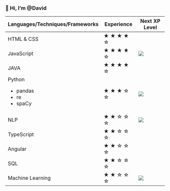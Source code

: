 ### 👋 Hi, I’m @David
  
| Languages/Techniques/Frameworks | Experience | Next XP Level |
| ----------- | ----------- | ----------- |
| HTML & CSS  | &starf; &starf; &starf; &starf; &star; | <br><br> 
| JavaScript  | &starf; &starf; &starf; &starf; &star; | ![](https://geps.dev/progress/40) | <br><br>
| JAVA        | &starf; &starf; &starf; &starf; &star; | <br><br> 
| Python <ul><li>pandas</li><li>re</li><li>spaCy</li></ul> | &starf; &starf; &starf; &star; &star; | ![](https://geps.dev/progress/50) | <br><br>
| NLP         | &starf; &starf; &star; &star; &star; | ![](https://geps.dev/progress/80) | <br><br> 
| TypeScript  | &starf; &starf; &star; &star; &star; | | <br><br>
| Angular     | &starf; &starf; &star; &star; &star; | | <br><br> 
| SQL         | &starf; &starf; &star; &star; &star; | | <br><br>
| Machine Learning | &starf; &starf; &star; &star; &star; | ![](https://geps.dev/progress/90) | <br><br>


<!---
DavidBistron/DavidBistron is a ✨ special ✨ repository because its `README.md` (this file) appears on your GitHub profile.
You can click the Preview link to take a look at your changes.
--->
